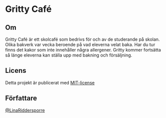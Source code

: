 # Gritty Café

## Om
Gritty Café är ett skolcafé som bedrivs för och av de studerande på skolan. Olika bakverk var vecka beroende på vad eleverna velat baka.
Har du tur finns det kakor som inte innehåller några allergener.
Gritty kommer fortsätta så länge eleverna kan ställa upp med bakning och försäljning.


## Licens
Detta projekt är publicerat med [MIT-license](https://opensource.org/licenses/MIT)

## Författare
[@LinaRiddersporre](https://github.com/linariddersporre/)
